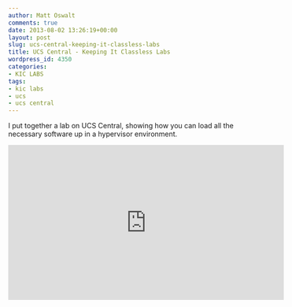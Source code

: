 ```yaml
---
author: Matt Oswalt
comments: true
date: 2013-08-02 13:26:19+00:00
layout: post
slug: ucs-central-keeping-it-classless-labs
title: UCS Central - Keeping It Classless Labs
wordpress_id: 4350
categories:
- KIC LABS
tags:
- kic labs
- ucs
- ucs central
---
```


I put together a lab on UCS Central, showing how you can load all the necessary software up in a hypervisor environment.

<div style="text-align: center"><iframe width="560" height="315" src="http://www.youtube.com/embed/3IuBAjxRJ9A" frameborder="0" allowfullscreen></iframe></div>
